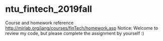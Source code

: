 # ntu_fintech_2019fall
Course and homework reference
http://mirlab.org/jang/courses/finTech/homework.asp
Notice: Welcome to review my code, but please complete the assignment by yourself :)
